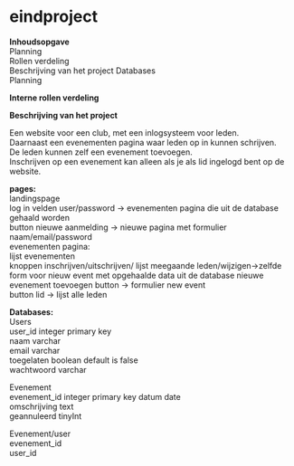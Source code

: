 # eindproject

<b>Inhoudsopgave </b> <br>
Planning  
Rollen verdeling  
Beschrijving van het project
Databases  
Planning  


<b>Interne rollen verdeling  </b><br>


<b>Beschrijving van het project  </b><br>

Een website voor een club, met een inlogsysteem voor leden.  
Daarnaast een evenementen pagina waar leden op in kunnen schrijven.   
De leden kunnen zelf een evenement toevoegen.   
Inschrijven op een evenement kan alleen als je als lid ingelogd bent op de website.   

  

  
 <b> pages:  </b><br>
  landingspage  
    log in velden user/password -> evenementen pagina die uit de database gehaald worden  
          button nieuwe aanmelding -> nieuwe pagina met formulier naam/email/password   
  evenementen pagina:  
    lijst evenementen   
    knoppen inschrijven/uitschrijven/ lijst meegaande leden/wijzigen->zelfde form voor nieuw event met opgehaalde data uit de database 
    nieuwe evenement toevoegen button -> formulier new event  
    button lid -> lijst alle leden  
    
<b> Databases: </b><br> 
 Users  
  user_id integer primary key  
  naam varchar  
  email varchar  
  toegelaten boolean default is false    
  wachtwoord varchar  
  
 Evenement  
  evenement_id integer primary key 
  datum date  
  omschrijving text  
  geannuleerd tinyInt  
  
 Evenement/user  
  evenement_id  
  user_id  
  
  
  
    
